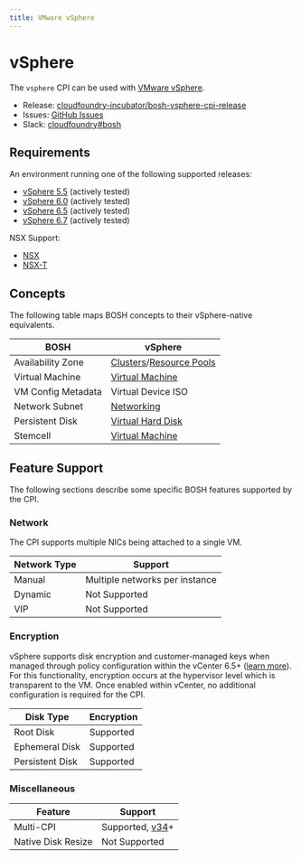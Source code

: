 ```yaml
---
title: VMware vSphere
---
```


# vSphere

The `vsphere` CPI can be used with [VMware vSphere](https://www.vmware.com/products/vsphere.html).

 * Release: [cloudfoundry-incubator/bosh-vsphere-cpi-release](https://github.com/cloudfoundry-incubator/bosh-vsphere-cpi-release)
 * Issues: [GitHub Issues](https://github.com/cloudfoundry-incubator/bosh-vsphere-cpi-release/issues)
 * Slack: [cloudfoundry#bosh](https://cloudfoundry.slack.com/messages/bosh)

## Requirements

An environment running one of the following supported releases:

  * [vSphere 5.5](https://docs.vmware.com/en/VMware-vSphere/5.5/rn/vsphere-esx-vcenter-server-55-release-notes.html) (actively tested)
  * [vSphere 6.0](https://docs.vmware.com/en/VMware-vSphere/6.0/rn/vsphere-esxi-vcenter-server-60-release-notes.html) (actively tested)
  * [vSphere 6.5](https://docs.vmware.com/en/VMware-vSphere/6.5/rn/vsphere-esxi-vcenter-server-65-release-notes.html) (actively tested)
  * [vSphere 6.7](https://docs.vmware.com/en/VMware-vSphere/6.7/rn/vsphere-esxi-vcenter-server-67-release-notes.html) (actively tested)

NSX Support:

  * [NSX](https://docs.vmware.com/en/VMware-NSX-for-vSphere/index.html)
  * [NSX-T](https://docs.vmware.com/en/VMware-NSX-T/index.html)

## Concepts

The following table maps BOSH concepts to their vSphere-native equivalents.

| BOSH | vSphere |
| ---- | ------- |
| Availability Zone | [Clusters](https://docs.vmware.com/en/VMware-vSphere/6.0/com.vmware.vsphere.monitoring.doc/GUID-A47D16C9-0B07-4DB8-BB79-D67DD97D5194.html?hWord=N4IghgNiBcIMYQK4GcAuBTATskBfIA)/[Resource Pools](https://docs.vmware.com/en/VMware-vSphere/6.0/com.vmware.vsphere.monitoring.doc/GUID-74D23242-B353-4267-8CC3-7800DD9BB92A.html) |
| Virtual Machine | [Virtual Machine](https://docs.vmware.com/en/VMware-vSphere/6.5/com.vmware.vsphere.vm_admin.doc/GUID-55238059-912E-411F-A0E9-A7A536972A91.html) |
| VM Config Metadata | Virtual Device ISO |
| Network Subnet | [Networking](https://docs.vmware.com/en/VMware-vSphere/6.0/com.vmware.vsphere.networking.doc/GUID-35B40B0B-0C13-43B2-BC85-18C9C91BE2D4.html) |
| Persistent Disk | [Virtual Hard Disk](https://docs.vmware.com/en/VMware-vSphere/6.5/com.vmware.vsphere.vm_admin.doc/GUID-79116E5D-22B3-4E84-86DF-49A8D16E7AF2.html) |
| Stemcell | [Virtual Machine](https://docs.vmware.com/en/VMware-vSphere/6.5/com.vmware.vsphere.vm_admin.doc/GUID-55238059-912E-411F-A0E9-A7A536972A91.html) |


## Feature Support

The following sections describe some specific BOSH features supported by the CPI.


### Network

The CPI supports multiple NICs being attached to a single VM.

| Network Type | Support |
| ------------ | ------- |
| Manual | Multiple networks per instance |
| Dynamic | Not Supported |
| VIP | Not Supported |


### Encryption

vSphere supports disk encryption and customer-managed keys when managed through policy configuration within the vCenter 6.5+ ([learn more](https://docs.vmware.com/en/VMware-vSphere/6.7/com.vmware.vsphere.security.doc/GUID-A29066CD-8EF8-4A4E-9FC9-8628E05FC859.html)). For this functionality, encryption occurs at the hypervisor level which is transparent to the VM. Once enabled within vCenter, no additional configuration is required for the CPI.

| Disk Type | Encryption |
| --------- | ---------- |
| Root Disk | Supported |
| Ephemeral Disk | Supported |
| Persistent Disk | Supported |


### Miscellaneous

| Feature | Support |
| ------- | ------- |
| Multi-CPI | Supported, [v34](https://github.com/cloudfoundry-incubator/bosh-vsphere-cpi-release/releases/tag/v34)+ |
| Native Disk Resize | Not Supported |
